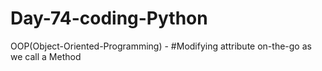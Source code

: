 # Day-74-coding-Python
OOP(Object-Oriented-Programming) - #Modifying attribute on-the-go as we call a Method
